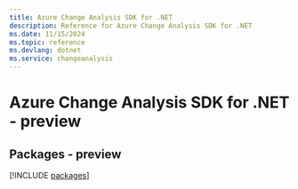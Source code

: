 ```yaml
---
title: Azure Change Analysis SDK for .NET
description: Reference for Azure Change Analysis SDK for .NET
ms.date: 11/15/2024
ms.topic: reference
ms.devlang: dotnet
ms.service: changeanalysis
---
```

# Azure Change Analysis SDK for .NET - preview
## Packages - preview
[!INCLUDE [packages](change-analysis-index.md)]